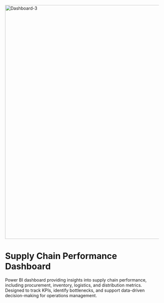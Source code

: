 <img width="1371" height="767" alt="Dashboard-3" src="https://github.com/user-attachments/assets/4091c3d4-6904-41b8-8536-5bd548611d34" />

# Supply Chain Performance Dashboard

Power BI dashboard providing insights into supply chain performance, including procurement, inventory, logistics, and distribution metrics. Designed to track KPIs, identify bottlenecks, and support data-driven decision-making for operations management.
